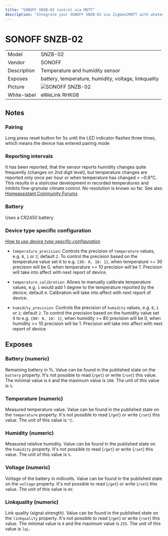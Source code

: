 ```yaml
---
title: "SONOFF SNZB-02 control via MQTT"
description: "Integrate your SONOFF SNZB-02 via Zigbee2MQTT with whatever smart home infrastructure you are using without the vendors bridge or gateway."
---
```


<!-- !!!! -->
<!-- ATTENTION: This file is auto-generated through docgen! -->
<!-- You can only edit the "## Notes"-Section. -->
<!-- !!!! -->

# SONOFF SNZB-02

|     |     |
|-----|-----|
| Model | SNZB-02  |
| Vendor  | SONOFF  |
| Description | Temperature and humidity sensor |
| Exposes | battery, temperature, humidity, voltage, linkquality |
| Picture | ![SONOFF SNZB-02](https://psi-4ward.github.io/zigbee2mqtt.io/images/devices/SNZB-02.jpg) |
| White-label | eWeLink RHK08 |


## Notes


### Pairing
Long press reset button for 5s until the LED indicator flashes three times, which means the device has entered pairing mode

### Reporting intervals
It has been reported, that the sensor reports humidity changes quite frequently (changes on 2nd digit level), but temperature changes are reported only once per hour or when temperature has changed > ~0.6°C. This results in a *staircase* development in recorded temperatures and inhibits fine-granular climate control. No resolution is known so far. See also [Homeassistant Community Forums](https://community.home-assistant.io/t/sonoff-snzb-02-temp-sensor-reporting-interval/216315/7)


### Battery
Uses a CR2450 battery

### Device type specific configuration
*[How to use device type specific configuration](../../guide/configuration/#device-specific-configuration)*

* `temperature_precision`: Controls the precision of `temperature` values,
e.g. `0`, `1` or `2`; default `2`.
To control the precision based on the temperature value set it to e.g. `{30: 0, 10: 1}`,
when temperature >= 30 precision will be 0, when temperature >= 10 precision will be 1. Precision will take into affect with next report of device.
* `temperature_calibration`: Allows to manually calibrate temperature values,
e.g. `1` would add 1 degree to the temperature reported by the device; default `0`. Calibration will take into affect with next report of device.


* `humidity_precision`: Controls the precision of `humidity` values, e.g. `0`, `1` or `2`; default `2`.
To control the precision based on the humidity value set it to e.g. `{80: 0, 10: 1}`,
when humidity >= 80 precision will be 0, when humidity >= 10 precision will be 1. Precision will take into affect with next report of device.



## Exposes

### Battery (numeric)
Remaining battery in %.
Value can be found in the published state on the `battery` property.
It's not possible to read (`/get`) or write (`/set`) this value.
The minimal value is `0` and the maximum value is `100`.
The unit of this value is `%`.

### Temperature (numeric)
Measured temperature value.
Value can be found in the published state on the `temperature` property.
It's not possible to read (`/get`) or write (`/set`) this value.
The unit of this value is `°C`.

### Humidity (numeric)
Measured relative humidity.
Value can be found in the published state on the `humidity` property.
It's not possible to read (`/get`) or write (`/set`) this value.
The unit of this value is `%`.

### Voltage (numeric)
Voltage of the battery in millivolts.
Value can be found in the published state on the `voltage` property.
It's not possible to read (`/get`) or write (`/set`) this value.
The unit of this value is `mV`.

### Linkquality (numeric)
Link quality (signal strength).
Value can be found in the published state on the `linkquality` property.
It's not possible to read (`/get`) or write (`/set`) this value.
The minimal value is `0` and the maximum value is `255`.
The unit of this value is `lqi`.

